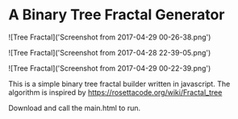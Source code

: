 A Binary Tree Fractal Generator
===============================

![Tree Fractal]('Screenshot from 2017-04-29 00-26-38.png')

![Tree Fractal]('Screenshot from 2017-04-28 22-39-05.png')

![Tree Fractal]('Screenshot from 2017-04-29 00-22-39.png')


This is a simple binary tree fractal builder written in javascript.
The algorithm is inspired by https://rosettacode.org/wiki/Fractal_tree

Download and call the main.html to run.

